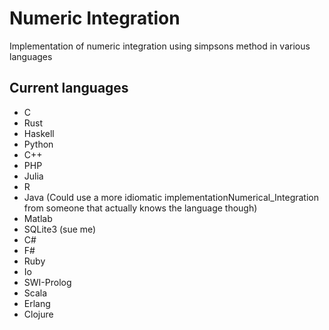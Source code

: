 # Numeric Integration

Implementation of numeric integration using simpsons method in various languages

## Current languages

* C
* Rust
* Haskell
* Python
* C++
* PHP
* Julia
* R
* Java (Could use a more idiomatic implementationNumerical_Integration from someone that actually knows the language though)
* Matlab
* SQLite3 (sue me)
* C#
* F#
* Ruby
* Io
* SWI-Prolog
* Scala
* Erlang
* Clojure
